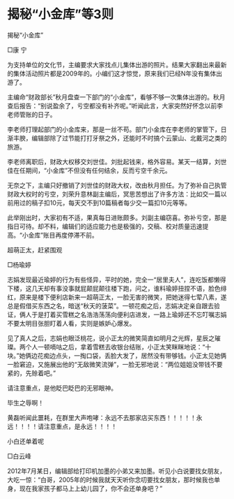 # 揭秘“小金库”等3则

揭秘“小金库”

□康 宁

为支持单位的文化节，主编要求大家找点儿集体出游的照片。结果大家翻出来最新的集体活动照片都是2009年的。小编们这才惊觉，原来我们已经N年没有集体出游了。

主编命“财政部长”秋月盘查一下部门的“小金库”，看够不够一次集体出游的。秋月查后报告：“别说盈余了，亏空都没有补齐呢。”听闻此言，大家突然好怀念以前李老师管账的日子。

李老师打理起部门的小金库来，那是一丝不苟。部门小金库在李老师的掌管下，日渐丰腴，编辑部除了过节能打打牙祭之外，还能时不时搞个云蒙山、北戴河之类的旅游。

李老师离职后，财政大权移交刘世佳。刘批起钱来，格外容易。某天一结算，刘世佳在任期间，“小金库”不但没有任何结余，反而亏空千余元。

无奈之下，主编只好撤销了刘世佳的财政大权，改由秋月担任。为了弥补自己执管财政大权时的亏空，刘荣升意林副主编后，冥思苦想出了许多方法：比如交一篇以前用过的稿子扣10元，每天交不到10篇稿者每少交一篇扣10元等等。

此举刚出时，大家初有不适，果真每日进账颇多。刘副主编窃喜。弥补亏空，那是指日可待。却不料，编辑们的适应能力也是极强的，交稿、校对质量迅速提高。“小金库”账目再度停滞不前。

超萌正太，赶紧围观

□杨瑜婷

志娟发现最近瑜婷的行为有些怪异，平时的她，完全一“居里夫人”，连吃饭都懒得下楼，这几天却有事没事就屁颠屁颠往楼下跑，问之，谁料瑜婷扭捏不语，脸色绯红，原来是楼下便利店新来一超萌正太，一脸无害的微笑，把她迷得七荤八素，遂总是假借买东西之名，暗送“秋天的菠菜”。一顿花痴之后，志娟决定亲自跟去验证，俩人于是打着买雪糕之名浩浩荡荡向便利店进发，一路上瑜婷还不忘叮嘱志娟不要太明目张胆盯着人看，实则是嫉妒心爆发。

见了真人之后，志娟也眼泛桃花，说小正太的微笑简直如明月之光辉，星辰之璀璨。两个人一顿嘀咕之后，拿着雪糕去收银台结账，小正太笑眯眯地说：“十块。”她俩边花痴边点头，一掏口袋，丢脸大发了，居然没有带够钱。小正太见她俩一脸窘迫，又施展出他的“无敌微笑流弹”，一脸无邪地说：“两位姐姐没带钱不要紧的，先赊着吧。”

请注意重点，是他眨巴眨巴的无邪眼神。

毕生之辱啊！

黄磊听闻此噩耗，在群里大声咆哮：永远不去那家店买东西！！！！！永远！！！！请注意重点，是永远！！！！

小白还单着呢

□白云峰

2012年7月某日，编辑部给打印机加墨的小弟又来加墨。听见小白说要找女朋友，大吃一惊：“白哥，2005年的时候我就天天听你念叨要找女朋友，那时候我也单身，现在我家孩子都马上上幼儿园了，你不会还单身吧？”
